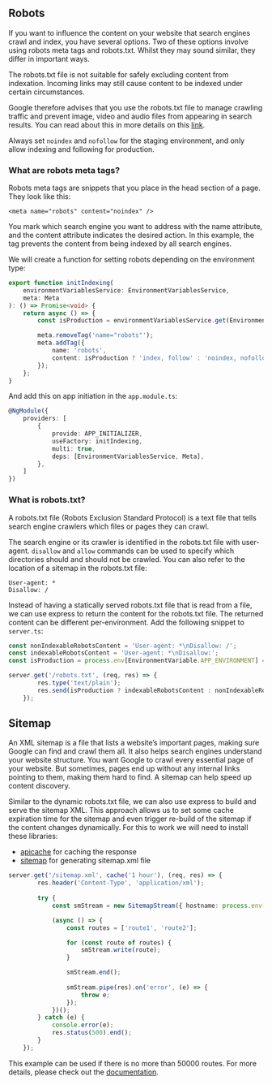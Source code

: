 ## Robots
If you want to influence the content on your website that search engines crawl and index, you have several options. Two of these options involve using robots meta tags and robots.txt. Whilst they may sound similar, they differ in important ways.

The robots.txt file is not suitable for safely excluding content from indexation. Incoming links may still cause content to be indexed under certain circumstances.

Google therefore advises that you use the robots.txt file to manage crawling traffic and prevent image, video and audio files from appearing in search results. You can read about this in more details on this [link](https://developers.google.com/search/docs/crawling-indexing/robots/intro#what-is-a-robots.txt-file-used-for).

Always set `noindex` and `nofollow` for the staging environment, and only allow indexing and following for production.

### What are robots meta tags?
Robots meta tags are snippets that you place in the head section of a page. They look like this:

`<meta name="robots" content="noindex" />`

You mark which search engine you want to address with the name attribute, and the content attribute indicates the desired action. In this example, the tag prevents the content from being indexed by all search engines.

We will create a function for setting robots depending on the environment type:

```typescript
export function initIndexing(
	environmentVariablesService: EnvironmentVariablesService,
	meta: Meta
): () => Promise<void> {
	return async () => {
		const isProduction = environmentVariablesService.get(EnvironmentVariable.APP_ENVIRONMENT) === 'production';

		meta.removeTag('name="robots"');
		meta.addTag({
			name: 'robots',
			content: isProduction ? 'index, follow' : 'noindex, nofollow',
		});
	};
}
```

And add this on app initiation in the `app.module.ts`:

```typescript
@NgModule({
    providers: [
        {
            provide: APP_INITIALIZER,
            useFactory: initIndexing,
            multi: true,
            deps: [EnvironmentVariablesService, Meta],
        },
    ]
})
```

### What is robots.txt?
A robots.txt file (Robots Exclusion Standard Protocol) is a text file that tells search engine crawlers which files or pages they can crawl.

The search engine or its crawler is identified in the robots.txt file with user-agent. `disallow` and `allow` commands can be used to specify which directories should and should not be crawled. You can also refer to the location of a sitemap in the robots.txt file:

```text
User-agent: *
Disallow: /
```

Instead of having a statically served robots.txt file that is read from a file, we can use express to return the content for the robots.txt file. The returned content can be different per-environment. Add the following snippet to `server.ts`:

```typescript
const nonIndexableRobotsContent = 'User-agent: *\nDisallow: /';
const indexableRobotsContent = 'User-agent: *\nDisallow:';
const isProduction = process.env[EnvironmentVariable.APP_ENVIRONMENT] === 'production';

server.get('/robots.txt', (req, res) => {
		res.type('text/plain');
		res.send(isProduction ? indexableRobotsContent : nonIndexableRobotsContent);
	});
```

## Sitemap
An XML sitemap is a file that lists a website’s important pages, making sure Google can find and crawl them all. It also helps search engines understand your website structure. You want Google to crawl every essential page of your website. But sometimes, pages end up without any internal links pointing to them, making them hard to find. A sitemap can help speed up content discovery.

Similar to the dynamic robots.txt file, we can also use express to build and serve the sitemap XML. This approach allows us to set some cache expiration time for the sitemap and even trigger re-build of the sitemap if the content changes dynamically. For this to work we will need to install these libraries:

 * [apicache](https://www.npmjs.com/package/apicache) for caching the response
 * [sitemap](https://www.npmjs.com/package/sitemap) for generating sitemap.xml file

```typescript
server.get('/sitemap.xml', cache('1 hour'), (req, res) => {
		res.header('Content-Type', 'application/xml');
        
		try {
			const smStream = new SitemapStream({ hostname: process.env[EnvironmentVariable.APP_URL] });

			(async () => {
				const routes = ['route1', 'route2'];

				for (const route of routes) {
					smStream.write(route);
				}

				smStream.end();
				
				smStream.pipe(res).on('error', (e) => {
					throw e;
				});
			})();
		} catch (e) {
			console.error(e);
			res.status(500).end();
		}
	});
```
This example can be used if there is no more than 50000 routes. For more details, please check out the [documentation](https://www.npmjs.com/package/sitemap).
